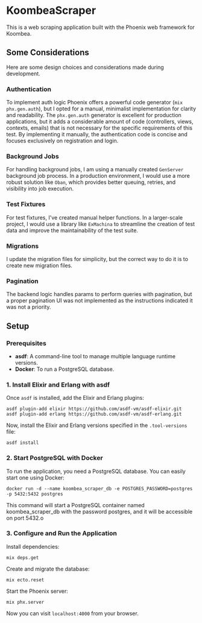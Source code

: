 # KoombeaScraper

This is a web scraping application built with the Phoenix web framework for Koombea.

## Some Considerations

Here are some design choices and considerations made during development.

### Authentication
To implement auth logic Phoenix offers a powerful code generator (`mix phx.gen.auth`), but I opted for a manual, minimalist implementation for clarity and readability. The `phx.gen.auth` generator is excellent for production applications, but it adds a considerable amount of code (controllers, views, contexts, emails) that is not necessary for the specific requirements of this test. By implementing it manually, the authentication code is concise and focuses exclusively on registration and login.

### Background Jobs
For handling background jobs, I am using a manually created `GenServer` background job process. In a production environment, I would use a more robust solution like `Oban`, which provides better queuing, retries, and visibility into job execution.

### Test Fixtures
For test fixtures, I've created manual helper functions. In a larger-scale project, I would use a library like `ExMachina` to streamline the creation of test data and improve the maintainability of the test suite.

### Migrations
I update the migration files for simplicity, but the correct way to do it is to create new migration files.

### Pagination
The backend logic handles params to perform queries with pagination, but a proper pagination UI was not implemented as the instructions indicated it was not a priority.

## Setup

### Prerequisites

*   **asdf**: A command-line tool to manage multiple language runtime versions.
*   **Docker**: To run a PostgreSQL database.

### 1. Install Elixir and Erlang with asdf
Once `asdf` is installed, add the Elixir and Erlang plugins:

```shell
asdf plugin-add elixir https://github.com/asdf-vm/asdf-elixir.git
asdf plugin-add erlang https://github.com/asdf-vm/asdf-erlang.git
```

Now, install the Elixir and Erlang versions specified in the `.tool-versions` file:

```shell
asdf install
```

### 2. Start PostgreSQL with Docker
To run the application, you need a PostgreSQL database. You can easily start one using Docker:

```shell
docker run -d --name koombea_scraper_db -e POSTGRES_PASSWORD=postgres -p 5432:5432 postgres
```
This command will start a PostgreSQL container named koombea_scraper_db with the password postgres, and it will be accessible on port 5432.o

### 3. Configure and Run the Application
Install dependencies:

```shell
mix deps.get
```

Create and migrate the database:

```shell
mix ecto.reset
```

Start the Phoenix server:
```shell
mix phx.server
```

Now you can visit `localhost:4000` from your browser.